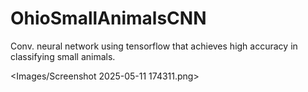 # OhioSmallAnimalsCNN
Conv. neural network using tensorflow that achieves high accuracy in classifying small animals.

<Images/Screenshot 2025-05-11 174311.png>
